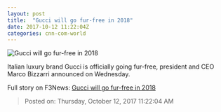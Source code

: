```yaml
---
layout: post
title:  "Gucci will go fur-free in 2018"
date: 2017-10-12 11:22:04Z
categories: cnn-com-world
---
```


![Gucci will go fur-free in 2018](http://i2.cdn.cnn.com/cnnnext/dam/assets/171012121210-gucci-fur-tease-super-tease.jpg)

Italian luxury brand Gucci is officially going fur-free, president and CEO Marco Bizzarri announced on Wednesday.


Full story on F3News: [Gucci will go fur-free in 2018](http://www.f3nws.com/n/pkXsxD)

> Posted on: Thursday, October 12, 2017 11:22:04 AM
